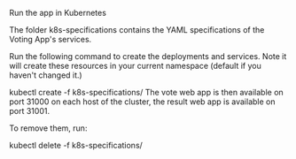 Run the app in Kubernetes

The folder k8s-specifications contains the YAML specifications of the Voting App's services.

Run the following command to create the deployments and services. Note it will create these resources in your current namespace (default if you haven't changed it.)

kubectl create -f k8s-specifications/
The vote web app is then available on port 31000 on each host of the cluster, the result web app is available on port 31001.

To remove them, run:

kubectl delete -f k8s-specifications/
